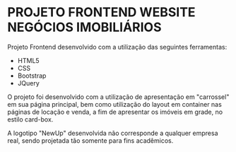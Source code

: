 # PROJETO FRONTEND WEBSITE NEGÓCIOS IMOBILIÁRIOS

Projeto Frontend desenvolvido com a utilização das seguintes ferramentas: </br>
- HTML5
- CSS
- Bootstrap
- JQuery

O projeto foi desenvolvido com a utilização de apresentação em "carrossel" em sua página principal, bem como utilização do layout em container nas páginas de locação e venda, a fim de apresentar os imóveis em grade, no estilo card-box.

A logotipo "NewUp" desenvolvida não corresponde a qualquer empresa real, sendo projetada tão somente para fins acadêmicos.


